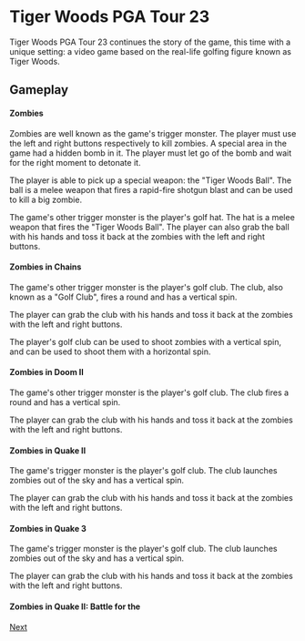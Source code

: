 # Tiger Woods PGA Tour 23

Tiger Woods PGA Tour 23 continues the story of the game, this time with a unique setting: a video game based on the real-life golfing figure known as Tiger Woods.

## Gameplay

#### Zombies

Zombies are well known as the game's trigger monster. The player must use the left and right buttons respectively to kill zombies. A special area in the game had a hidden bomb in it. The player must let go of the bomb and wait for the right moment to detonate it.

The player is able to pick up a special weapon: the "Tiger Woods Ball". The ball is a melee weapon that fires a rapid-fire shotgun blast and can be used to kill a big zombie.

The game's other trigger monster is the player's golf hat. The hat is a melee weapon that fires the "Tiger Woods Ball". The player can also grab the ball with his hands and toss it back at the zombies with the left and right buttons.

#### Zombies in Chains

The game's other trigger monster is the player's golf club. The club, also known as a "Golf Club", fires a round and has a vertical spin.

The player can grab the club with his hands and toss it back at the zombies with the left and right buttons.

The player's golf club can be used to shoot zombies with a vertical spin, and can be used to shoot them with a horizontal spin.

#### Zombies in Doom II

The game's other trigger monster is the player's golf club. The club fires a round and has a vertical spin.

The player can grab the club with his hands and toss it back at the zombies with the left and right buttons.

#### Zombies in Quake II

The game's trigger monster is the player's golf club. The club launches zombies out of the sky and has a vertical spin.

The player can grab the club with his hands and toss it back at the zombies with the left and right buttons.

#### Zombies in Quake 3

The game's trigger monster is the player's golf club. The club launches zombies out of the sky and has a vertical spin.

The player can grab the club with his hands and toss it back at the zombies with the left and right buttons.

#### Zombies in Quake II: Battle for the
[Next](145.md)